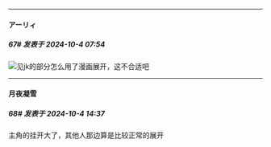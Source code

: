 ﻿
*****

####  アーリィ  
##### 67#       发表于 2024-10-4 07:54

<img src="https://static.saraba1st.com/image/smiley/face2017/151.png" referrerpolicy="no-referrer">见jk的部分怎么用了漫画展开，这不合适吧


*****

####  月夜凝雪  
##### 68#       发表于 2024-10-4 14:37

主角的挂开大了，其他人那边算是比较正常的展开

